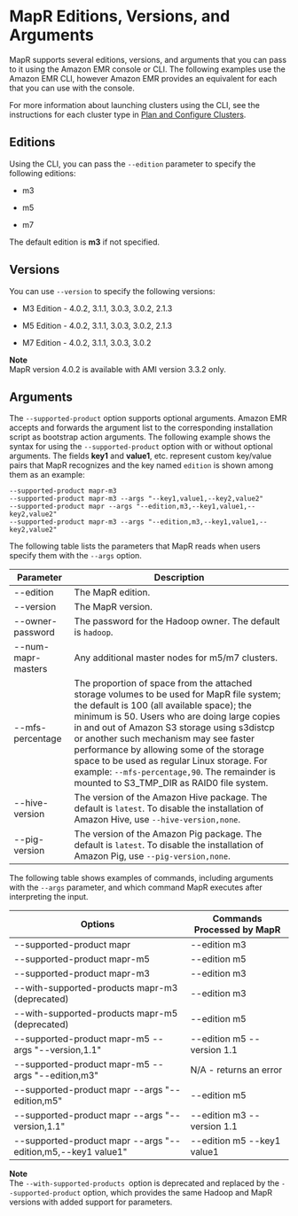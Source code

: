# MapR Editions, Versions, and Arguments<a name="emr-mapr-editions-versions-arguments"></a>

MapR supports several editions, versions, and arguments that you can pass to it using the Amazon EMR console or CLI\. The following examples use the Amazon EMR CLI, however Amazon EMR provides an equivalent for each that you can use with the console\.

For more information about launching clusters using the CLI, see the instructions for each cluster type in [Plan and Configure Clusters](emr-plan.md)\. 

## Editions<a name="emr-mapr-editions"></a>

Using the CLI, you can pass the `--edition` parameter to specify the following editions:

+ m3

+ m5

+ m7

The default edition is **m3** if not specified\.

## Versions<a name="emr-mapr-versions"></a>

You can use `--version` to specify the following versions: 

+ M3 Edition \- 4\.0\.2, 3\.1\.1, 3\.0\.3, 3\.0\.2, 2\.1\.3

+ M5 Edition \- 4\.0\.2, 3\.1\.1, 3\.0\.3, 3\.0\.2, 2\.1\.3

+ M7 Edition \- 4\.0\.2, 3\.1\.1, 3\.0\.3, 3\.0\.2

**Note**  
MapR version 4\.0\.2 is available with AMI version 3\.3\.2 only\.

## Arguments<a name="emr-mapr-arguments"></a>

The `--supported-product` option supports optional arguments\. Amazon EMR accepts and forwards the argument list to the corresponding installation script as bootstrap action arguments\. The following example shows the syntax for using the `--supported-product` option with or without optional arguments\. The fields **key1** and **value1**, etc\. represent custom key/value pairs that MapR recognizes and the key named `edition` is shown among them as an example: 

```
--supported-product mapr-m3
--supported-product mapr-m3 --args "--key1,value1,--key2,value2" 
--supported-product mapr --args "--edition,m3,--key1,value1,--key2,value2" 
--supported-product mapr-m3 --args "--edition,m3,--key1,value1,--key2,value2"
```

The following table lists the parameters that MapR reads when users specify them with the `--args` option\.


| Parameter | Description | 
| --- | --- | 
| \-\-edition |  The MapR edition\.  | 
| \-\-version |  The MapR version\.  | 
| \-\-owner\-password |  The password for the Hadoop owner\. The default is `hadoop`\.  | 
| \-\-num\-mapr\-masters |  Any additional master nodes for m5/m7 clusters\.  | 
| \-\-mfs\-percentage |  The proportion of space from the attached storage volumes to be used for MapR file system; the default is 100 \(all available space\); the minimum is 50\. Users who are doing large copies in and out of Amazon S3 storage using s3distcp or another such mechanism may see faster performance by allowing some of the storage space to be used as regular Linux storage\. For example: `--mfs-percentage,90`\. The remainder is mounted to S3\_TMP\_DIR as RAID0 file system\.  | 
| \-\-hive\-version |  The version of the Amazon Hive package\. The default is `latest`\. To disable the installation of Amazon Hive, use `--hive-version,none`\.  | 
| \-\-pig\-version |  The version of the Amazon Pig package\. The default is `latest`\. To disable the installation of Amazon Pig, use `--pig-version,none`\.  | 

The following table shows examples of commands, including arguments with the `--args` parameter, and which command MapR executes after interpreting the input\.


|  Options | Commands Processed by MapR | 
| --- | --- | 
| \-\-supported\-product mapr |  \-\-edition m3  | 
| \-\-supported\-product mapr\-m5 |  \-\-edition m5  | 
| \-\-supported\-product mapr\-m3 |  \-\-edition m3   | 
| \-\-with\-supported\-products mapr\-m3 \(deprecated\) |  \-\-edition m3  | 
| \-\-with\-supported\-products mapr\-m5 \(deprecated\) |  \-\-edition m5  | 
| \-\-supported\-product mapr\-m5 \-\-args "\-\-version,1\.1" |  \-\-edition m5 \-\-version 1\.1  | 
| \-\-supported\-product mapr\-m5 \-\-args "\-\-edition,m3" |  N/A \- returns an error  | 
| \-\-supported\-product mapr \-\-args "\-\-edition,m5" |  \-\-edition m5  | 
| \-\-supported\-product mapr \-\-args "\-\-version,1\.1" |  \-\-edition m3 \-\-version 1\.1  | 
| \-\-supported\-product mapr \-\-args "\-\-edition,m5,\-\-key1 value1" |  \-\-edition m5 \-\-key1 value1  | 

**Note**  
The `--with-supported-products `option is deprecated and replaced by the `--supported-product` option, which provides the same Hadoop and MapR versions with added support for parameters\.